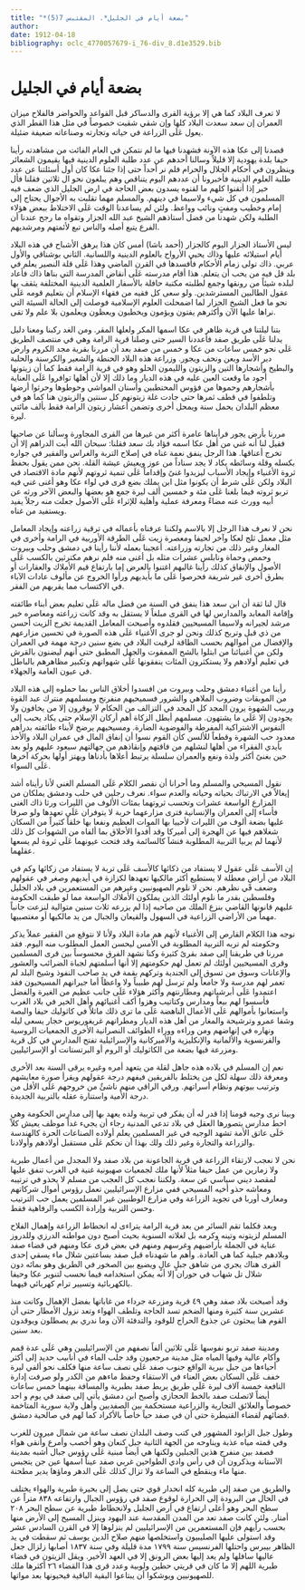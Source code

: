 ```yaml
---
title: "*بضعة أيام في الجليل*. المقتبس 7(5)"
author: 
date: 1912-04-18
bibliography: oclc_4770057679-i_76-div_8.d1e3529.bib
---
```




#  بضعة أيام في الجليل 


 لا تعرف البلاد كما هي إلا برؤية القرى والدساكر قبل القواعد والحواضر فالفلاح ميزان العمران إن سعد سعدت البلاد كلها وإن شقي شقيت خصوصاً في مثل هذا القطر الذي يعول عَلَى الزراعة في حياته وتجارته وصناعاته ضعيفة ضئيلة. 

 قصدنا إلى عكا هذه الآونة فشهدنا فيها ما لم نتمكن في العام الفائت من مشاهدته رأينا حيفا بلدة يهودية إلا قليلاً وسالنا أحدهم عن عدد طلبة العلوم الدينية فيها يقيمون الشعائر وينظرون في أحكام الحلال والحرام فلم نر أحداً حتى إذا جئنا عكا كان أول أسئلتنا عن عدد طلبة العلوم الدينية فأخبرونا أن عددهم اليوم يتناقص وهم يبلغون نحو ال  ثلاثين  فقلنا فأل خير إذا أتقنوا كلهم ما لقنوه يسدون بعض الحاجة في ارض الجليل الذي ضعف فيه المسلمون في كل شيء ولاسيما في دينهم. والمسلم مهما تقلبت به الأجوال يحتاج إلى إمام وخطيب ومفتٍ ونائب وواعظ. ولئن لم يساعدنا الوقت عَلَى الاختلاط ببعض هؤلاء الطلبة ولكن شهدنا من فضل أستاذهم الشيخ عبد الله الجزار وتقواه ما رجح عندنا أن الفرع يتبع أصله والناس تبع لأئمتهم ومرشديهم. 

 ليس الأستاذ الجزار اليوم كالجزار (أحمد باشا) أمس كان هذا يرهق الأشباح في هذه البلاد أيام استيلائه عليها وذاك يحيي الأرواح بالعلوم الدينية واللسانية. الثاني بوشناقي والأول عربي. ذاك تولى زمام الأحكام فأفسدها في القرن الماضي وهذا عَلَى قلة النصير يعلم في بلد قل فيه من يحب أن يتعلم. هذا أقام مدرسته عَلَى أنقاض المدرسة التي بناها ذاك فأعاد لبلده شيئاً من رونقها وجمع لطلبته مكتبة حافلة بالأسفار العلمية الدينية المختلفة يثقف بها عقول الطالبين المسترشدين. ولو سعى كل فقيه من فقهاء الإسلام أن بتعليم قومه عَلَى نحو ما فعل الشيخ الجزار لما اضمحلت العلوم الإسلامية فوصلت إلى الحالة السيئة التي نراها عليها الآن وأكثرهم يفتون ويؤمون ويخطبون ويعظون ويعلمون بلا علم ولا تقى. 

 بتنا ليلتنا في قرية ظاهر في عكا اسمها المكر ولعلها المقر. ومن الغد ركبنا ومعنا دليل يدلنا عَلَى طريق صفد فأعددنا السير حتى وصلنا قرية الرامة وهي في منتصف الطريق عَلَى نحو  خمس  ساعات من عكا و  خمس  من صفد بعد أن مررنا بقرية مجد الكروم وارض دير الأسد وبعن ونحف ويجور. وزراعة هذه البلاد الحنطة والشعير والكرسنة والحلبة والبطيخ وأشجارها التين والزيتون والليمون الحلو وهو في قرية الرامة فقط كما أن   زيتونها أجود ما وقعت العين عليه في هذه الديار وما ذلك إلا لأن أهلها توافروا عَلَى العناية بأشجارهم وحموها من فؤوس المحتطبين وأسنان المواشي وحوطوها وحرثوا أرضها وتلطفوا في قطف ثمرها حتى جادت غلة زيتونهم كل سنتين والزيتون هنا كما هو في معظم البلدان يحمل سنة ويمحل أخرى وتضمن أعشار زيتون الرامة فقط بألف مائتي ليرة. 

 مررنا بأرض يجور فرأيناها عامرة أكثر من غيرها من القرى المجاورة وسألنا عن صاحبها فقيل لنا أنه غني من أهل عكا اسمه فؤاد بك سعد فقلنا: سبحان الله أبت الدراهم إلا أن تخرج أعناقها. هذا الرجل ينفق نعمة غناه في إصلاح التربة والغراس والفقير في جواره بكسله وقلة وسائطه يكاد لا يجد سناداً من عوز ويعيش عيشة القلة. نحن ممن يقول بحفظ ثروة الأغنياء وإيجاد الأسباب ليزيدوا غنىً وإقداماً عَلَى تنمية ثروتهم لأنهم مادة الاقتصاد في البلاد ولكن عَلَى شرط أن يكونوا مثل ابن يملك بضع قرى في لواء عكا وهو أغنى غني فيه تربو ثروته فيما بلغنا عَلَى  مئة  و  خمسين  ألف  ليرة جمع هو بعضها والبعض الآخر ورثه عن أبيه وورث عنه مضاءً ومعرفة عملية وأهلية للإثراء عَلَى الأصول جعلت منه رجلاً يفيد ويستفيد من غناه. 

 نحن لا نعرف هذا الرجل إلا بالاسم ولكننا عرفناه بأعماله في ترقية زراعته وإيجاد المعامل مثل معمل ثلج لعكا وآخر لحيفا ومعصرة زيت عَلَى الطرقة الأوربية في الرامة وأخرى في المغار وغير ذلك من تجارته وزراعته. أعجبنا بعمله لأننا رأينا في دمشق وحلب وبيروت وحمص وحماة ونابلس عشرات مثله بل أغنى منه فلم نرهم مكترثين بالكسب عَلَى الأصول والإنفاق كذلك رأينا غالبهم اغتنوا بالعرض إما بارتفاع قيم الأملاك والعقارات أو بطرق أخرى غير شريفة فحرصوا عَلَى ما بأيديهم ورأوا الخروج عن مألوف عادات الآباء في الاكتساب مما يقربهم من الفقر. 

 قال لنا ثقة أن ابن سعد هذا ينفق في السنة من فضل ماله عَلَى تعليم بعض أبناء طائفته وإقامة المعابد والمدارس لها في القرى مبلغاً لا يستقل به وقد كانت زراعته ومعاصره خير مرشد لجيرانه ولاسيما المسيحيين فقلدوه وأصبحت المعامل القديمة تخرج الزيت أحسن من ذي قبل وتربح كذلك ونحن لو جرى الأغنياء عَلَى هذه الصورة في تحسين مزارعهم   والإفضال من أموالهم بحسب الطاقة لرقيت البلاد في بضع سنين درجة مهمة في العمران ولكن من أغنيائنا من ابتلوا بالشح الممقوت والجهل المطبق حتى أنهم ليضنون بالقرش في تعليم أولادهم ولا يستكثرون المئات ينفقونها عَلَى شهواتهم وتكبير مظاهرهم بالباطل في عيون العامة والجهلاء. 

 رأينا من أغنياء دمشق وحلب وبيروت من افسدوا أخلاق الناس بما حملوه إلى هذه البلاد من الموبقات وضروب الملاهي والشرور فسميحيهم منفرنج ومسلمهم منترك عبد القوة وربيب الشهوة يرون المجد كل المجد في التزالف من الحكام لا يوقرون إلا من يخافون ولا يجودون إلا عَلَى ما يشتهون. مسلمهم أبطل الزكاة أهم أركان الإسلام حتى يكاد يحبب إلى النفوس الاشتراكية المفرطة والفوضوية الضارة. ومسيحيهم يرضخ لأبناء طائفته بدراهم معدود حب الشهرة وقطعاً للألسن كأن القوم نسوا أن إنفاق المال في عمران البلاد والأخذ بأيدي الفقراء من أهلها لنشلهم من فاقتهم وإنقاذهم من جهالتهم سيعود عليهم ولو بعد حين بغنىً أكثر ولذة ونفع والعمران سلسلة يرتبط أعلاها بأدناها ويهتز أولها بحركة آخرها عَلَى السواء. 

 نقول المسيحي والمسلم وما أحرانا أن نقصر الكلام عَلَى المسلم الغني لأنا رأيناه أشد إيغالاً في الارتباك بحياته وحياته والعدم سواء. نعرف رجلين في حلب ودمشق يملكان من المزارع الواسعة عشرات وتحسب ثروتهما بمئات الألوف من الليرات ورثا ذاك الغنى فأساء إلى العمران والإنسانية فترى مزارعهما خربة لا يتوفران عَلَى تعهدها ولو صرفا عليها بضعة ألوف من الليرات لأحييا بها الموات العظيم ونفعا بها خلقاً كثيراً من السكان شغلاهم فيها عن الهجرة إلى أميركا وقد أفدوا الأخلاق بما ألفاه من الشهوات كل ذلك لأنهما لم يربيا التربية المطلوبة فنشآ كالسائمة وقد فتحت عيونهما عَلَى ثروة لم يسعها عقلهما. 

 إن الأسف عَلَى عقول لا يستفاد من ذكائها كالأسف عَلَى تربة لا يستفاد من زكائها وكم في البلاد من أراضٍ معطلة لا يستطيع أكثر مالكيها تعهدها لكزازة في أيديهم وصغر في عقولهم وضعف في نظرهم. نحن لا نلوم الصهيونيين وغيرهم من المستعمرين في بلاد الجليل وفلسطين بقدر ما نلوم أولئك الذين يملكون الأملاك الواسعة مما لو طبقت الحكومة عليهم قانونها القاضي بنزع الملك من صاحبه إذا لم يزرعه  ثلاث  سنين متوالية لنزعت   جانباً مهماً من الأراضي الزراعية في السهول والقيعان والجبال من يد مالكيها أو مغتصبيها. 

 نوجه هذا الكلام القارص إلى الأغنياء لأنهم هم مادة البلاد ولأنا لا نتوقع من الفقير عملاً يذكر وحكومته لم تربه التربية المطلوبة في الأمس ليحسن العمل المطلوب منه اليوم. فقد مررنا في طريقنا إلى صفد بقرىً كثيرة وكنا نشهد الفرق محسوساً بين قرى المسلمين وقرى المسيحيين أولئك لم تعمل لهم حكومتهم إلا أنها أسلمتهم لجباة الضرائب والعشور والإعانات وسوق من تسوق إلى الجندية وتركهم بقمة في يد صاحب النفوذ وشيخ البلد لم تعمر لهم مدرسة ولا جامعاً ولم ترسل لهم طبيباً ولا واعظاً أما جيرانهم المسيحيون فقد اعتمدوا عَلَى أبرشياتهم ومطارنتهم وأكثر هؤلاء عَلَى جانب عظيم من الغيرة والفضل فأسسوا لهم بيعاً ومدارس وكتاتيب وهزوا أكف أغنيائهم وأهل الخير في بلاد الغرب واستعانوا بأموالهم عَلَى الأعمال الناهضة عَلَى ما ترى ذلك ماثلاً في كاثوليك حيفا والبصة وشفا عمرو وترشيحة والمغار من أهل هذه الديار ومطرانهم غريغوريوس حجار يسعى ليله ونهاره في إنهاضهم ومن وراءه ووراء الطوائف النصرانية الأخرى الجمعيات الروسية والفرنسوية والألمانية والإنكليزية والأميركانية والإسرائيلية تفتح المدارس في كل قرية ومزرعة فيها بضعة من الكاثوليك أو الروم أو البرتستانت أو الإسرائيليين. 

 نعم إن المسلم في بلاده هذه جاهل لقلة من يتعهد أمره وغيره يرقى السنة بعد الأخرى ومعرفة ذلك سهلة لكل من يختلط بالفريقين فيفهم درجة عقولهم ويقرأ صورة معايشهم وترتيب بيوتهم ونظام أسراتهم. ورقي الراقي منهم ناشئٌ من خروجهم عَلَى الأقل من درجة الأمية واستنارة عقله بالتربية الجديدة. 

 وبينا نرى وجيه قومنا إذا قدر له أن يفكر في تربية ولده يعهد بها إلى مدارس الحكومة وهي احط مدارس يتصورها العقل في بلاد تدعي المدنية رجاء أن يجيء غداً موظف يعيش كلاً حَلَى عاتق الأمة تشهد الوجيه في غير المسلمين يعلم أولاده الصناعات الحرة كالهندسة والزراعة والتجارة وغير ذلك ولك بهذا أن نحكم عَلَى مستقبل أولادهم وأولادنا. 

 نحن لا نعجب لارتقاء الزراعة في قرية الجاعونة من بلاد صفد ولا المجدل من أعمال طبرية ولا زمارين من عمل حيفا مثلاً لأنها ملك لجمعيات صهيونية غنية في الغرب تنفق   عليها لمقصد ديني سياسي عن سعة. ولكننا نعجب كل العجب من مسلم لا يحذو في ترتيبه ومعاشه حذو أخيه المسيحي ففي مزارع الإسرائيليين تعمل رؤوس أموال شركاتهم ومعارف أوربا في تجويد الزراعة وفي مزارع الوطنيين غير المسلمين يعمل حب الترتيب وحسن التربية وإرادة الكسب والرفاهية فقط. 

 وبعد فكلما تقم السائر من بعد قرية الرامة يتراءى له انحطاط الزراعة وإهمال الفلاح المسلم لزيتونه وتينه وكرمه بل لغلاته السنوية بحيث أصبح دون مواطنه الدرزي وللدروز عناية في الجملة بأراضيهم وغرسهم ومنهم في بعض قرى عكا ومنهم في قضاء صفد وبلادهم جبلية كما هي العادة. وأهم ما شهدناه قبل صفد بساعتين شلال ماء يسقي  إحدى  القرى هناك يجري من شاهق جبلٍ عالٍ ويضيع بين الصخور في الطريق وهو بمائه دون شلال تل شهاب في حوران إلا أنه يمكن استخدامه فيما نحسب لتنوير عكا وحيفا بالكهربائية وتسيير ترام كهربائي فيهما. 

 وقد أصبحت بلاد صفد وهي  ٤٩  قرية ومزرعة جرداء من غاباتها بفضل الإهمال وكانت منذ  عشرين  سنة كثيرة ومنها الضخم تسد الحاجة وتلطف الهواء وتعد نزول الأمطار حتى أن القوم هنا يبحثون عن جذوع الحراج للوقود والتدفئة الآن وما ندري بم يصطلون ويوقدون بعد سنين. 

 ومدينة صفد تربو نفوسها عَلَى  ثلاثين  ألفاً نصفهم من الإسرائيليين وهي عَلَى عدة قمم وآكام عالية وفيها المياه مثل مدينة مرجعيون وقد جلب الماء في أنابيب حديد إلى أكثر أحياءها من جبل بيرية الواقع جنوب صفد عَلَى نصف ساعة منها فكلف نحو ألفي ليرة خفف عَلَى السكان بعض العناء في الاستقاء وحفظ ماءهم من الكدر ولو صرفت إدارة النافعة  خمسة آلاف  ليرة عَلَى طريق يربط صفد بطبرية والمسافة بينهما  خمس  ساعات أيضاً لاتصلت صفد بالخط الحجازي وأصبح ابن دمشق يأتي إلى صفد في يوم و  احد  خصوصاً والعلائق التجارية والزراعية مستحكمة بين الصفديين وأهل ولاية سورية المتاخمة قضائهم لقضاء القنيطرة حتى أن في صفد حياً خاصاً بالأكراد كما لهم في صالحية دمشق. 

 وطول جبل الزابود المشهور في كتب وصف البلدان نصف ساعة من شمال ميرون للغرب   وفي قمته مياه عذبة ويناوحه من الجهة الثانية جبل كنعان وهو أخصب وأمرع وأنقى هواء فصفد بين منفرج هذين الجبلين ولكنها هي أيضاً مبنية عَلَى رؤوس جبال أشبه بمدينة الآستانة ويذكرون أن في رأس وادي الطواحين غربي صفد عيناً اسمها عين جن يتجبس منها ماء وينقطع في الساعة ولا تزال كذلك عَلَى الدهر وماؤها يدير مطحنة. 

 والطريق من صفد إلى طبرية كله انحدار قوي حتى يصل إلى بحيرة طبرية والهواء يختلف في الحال من البرودة إلى الحرارة لوقوع صفد في رؤوس الجبال وارتفاعه  ٨٣٨  متراً عن سطح البحر وهو أعلى ارتفاع في أرض الجليل ولانحطاط طبرية عن سطح البحر  ٢٠٨  أمتار. ولئن كانت صفد تعد من المدن المقدسة عند اليهود وينزل المسيح إلى الأرض منها بحسب رأيهم فإن المستعمرين من الإسرائيليين لم ينزلوها إلا في القرن السادس  عشر  وقد استولى عليها الصليبيون واستخلصها منهم صلاح الدين يوسف ثم سقطت في يد الظاهر بيبرس واحتلها الفرنسيس سنة  ١٧٩٩  مدة قليلة وفي سنة  ١٨٣٧  أصابها زلزال جعل عاليها سافلها ولم يعد إليها بعض الرونق إلا في العهد الأخير. ويقل الزيتون في قضاء طبرية اللهم إلا ما كان في قريتي حطين ولوبية وعدد قرى هذا القضاء  ٢٦  أكثرها ملك للصهيونيين ويوشكوا أن يبتاعوا البقية الباقية فيحيونها بعد مواتها. 
